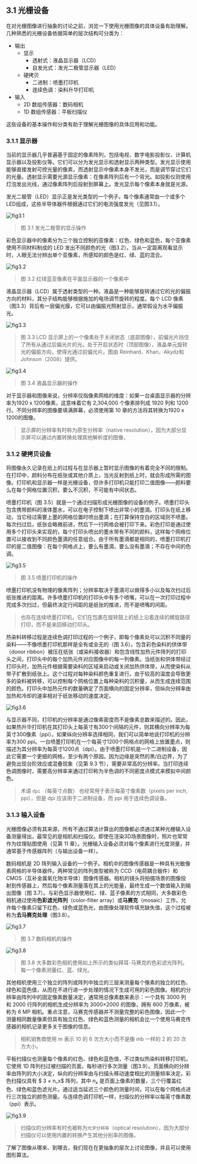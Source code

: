 ## 3.1 光栅设备
在对光栅图像进行抽象的讨论之前，浏览一下使用光栅图像的具体设备有助理解。几种熟悉的光栅设备依据简单的层次结构可分类为：

- 输出
  - 显示
    - 透射式：液晶显示器（LCD）
    - 自发光式：发光二极管显示器（LED）
  - 硬拷贝
    - 二进制：喷墨打印机
    - 连续色调：染料升华打印机
- 输入
  - 2D 数组传感器：数码相机
  - 1D 数组传感器：平板扫描仪

这些设备的基本操作和分类有助于理解光栅图像的具体应用和功能。

### 3.1.1 显示器
当前的显示器几乎普遍基于固定的像素阵列，包括电视、数字电影投影仪、计算机显示器以及投影仪等。它们可以分为发光显示和透射显示两种类型。发光显示使用能够直接发射可控光量的像素，而透射显示中像素本身不发光，而是调节穿过它们的光量。透射显示需要光源显示像素：在像素阵列后有一个背光。如投影仪则使用灯泡发出光线，通过像素阵列后投射到屏幕上。发光显示每个像素本身就是光源。

发光二极管（LED）显示正是发光类型的一个例子。每个像素通常由一个或多个LED组成，这些半导体器件根据通过它们的电流强度发光（见图3.1）。

![fig3.1](../imgs/3/3.1.png)

> 图 3.1 发光二极管的显示操作

彩色显示器中的像素分为三个独立控制的亚像素：红色、绿色和蓝色，每个亚像素使用不同材料制成的 LED 发出不同颜色的光（图3.2）。当从一定距离观看显示时，人眼无法分辨出单个亚像素，所感知的颜色是红、绿、蓝的混合。

![fig3.2](../imgs/3/3.2.png)

> 图 3.2 红绿蓝亚像素在平面显示器的一个像素中

液晶显示器（LCD）属于透射类型的一种。液晶是一种能够旋转通过它的光的偏振方向的材料，其分子结构能够根据施加的电场调节旋转的程度。每个 LCD 像素（图3.3）背后有一层偏光膜，它可以由偏振光照射显示，通常假设为水平偏振光。

![fig3.3](../imgs/3/3.3.png)

> 图 3.3 LCD 显示屏上的一个像素处于关闭状态（底部图像），前偏光片挡住了所有从通过后偏光片的光。处于开启状态时（顶部图像），液晶单元旋转光的偏振方向，使得光通过前偏光片。图由 Reinhard、Khan、Akydz和Johnson（2008）提供。

![fig3.4](../imgs/3/3.4.png)
> 图 3.4 液晶显示器的操作

对于显示器和图像来说，分辨率仅指像素网格的维度：如果一台桌面显示器的分辨率为1920 x 1200像素，这意味着它有 2,304,000 个像素排列成 1920 列和 1200 行。不同分辨率的图像要填满屏幕，必须使用第 10 章的方法将其转换为1920 x 1200的图像。

> 显示屏的分辨率有时称为原生分辨率（native resolution），因为大部分显示屏可以通过内置转换处理其他解析度的图像，

### 3.1.2 硬拷贝设备
将图像永久记录在纸上的过程与在显示器上暂时显示图像的有着完全不同的限制。在打印中，颜料分布在纸张或其他介质上，当光反射到纸上时，就会形成所需的图像。打印机和显示器一样是光栅设备，但许多打印机只能打印二值图像——颜料要么在每个网格位置沉积，要么不沉积，不可能有中间状态。

喷墨打印机（图 3.5）就是一个通过扫描形成光栅图像的设备的例子。喷墨打印头包含携带颜料的液体墨水，可以在电子控制下喷出非常小的墨滴。打印头在纸上移动，当它经过需要上墨的网格位置时喷出墨滴；在打算保持空白的区域则不喷墨。每次扫过后，纸张会略微前进，然后下一行网格会被打印下来。彩色打印是通过使用多个打印头来实现的，每个打印头喷出的墨水带有不同的颜料，这样每个网格位置可以接收到不同颜色墨滴的任意组合。由于所有墨滴都是相同的，喷墨打印机打印的是二值图像：在每个网格点上，要么有墨滴，要么没有墨滴；不存在中间的色调。

![fig3.5](../imgs/3/3.5.png)

> 图 3.5 喷墨打印机的操作

喷墨打印机没有物理的像素阵列；分辨率取决于墨滴可以做得多小以及每次扫过后纸张推进的距离。许多喷墨打印机的打印头中有多个喷嘴，可以在一次打印过程中完成多次扫过，但最终决定行间距的是纸张的推进，而不是喷嘴的间距。

> 也存在连续喷墨打印机，它们在包裹在旋转鼓上的纸上沿着连续的螺旋路径打印，而不是来回移动打印头。

热染料转移过程是连续色调打印过程的一个例子，即每个像素处可以沉积不同量的染料——不像喷墨打印机那样是全有或全无的（图 3.6）。包含彩色染料的供体带（donor ribbon）被压在纸张（或染料接收器）和包含线性加热元件阵列的打印头之间，打印头中的每个加热元件对应图像中的每一列像素。当纸张和供体带经过打印头时，加热元件根据需要染料的区域来启动或关闭加热供体带，从而使染料从带子扩散到纸张上。这个过程对每种染料颜色重复进行。由于较高的温度会导致更多的染料被转移，可以控制每个网格位置上每种染料的沉积量，从而生成连续范围的颜色。打印头中加热元件的数量确定了页面横向的固定分辨率，但纵向分辨率由加热和冷却的速率相对于纸张移动的速度决定。

![fig3.6](../imgs/3/3.6.png)

与显示器不同，打印机的分辨率是通过像素密度而不是像素总数来描述的。因此，如果热升华打印机在其打印头上每英寸有300个间隔的元件，则其横向分辨率为每英寸300像素（ppi）。如果纵向分辨率选择相同，我们可以简单地说打印机的分辨率为300 ppi。一台喷墨打印机在一个每英寸1200个网格点的网格上放置墨点，则描述为其分辨率为每英寸1200点（dpi）。由于喷墨打印机是一个二进制设备，因此它需要一个更细的网格，至少有两个原因。因为边缘是突然的黑/白边界，为了避免出现台阶效应或混叠现象（见第 9.3 节），需要非常高的分辨率。当打印连续色调图像时，需要高分辨率来通过打印称为半色调的不同密度点模式来模拟中间颜色。

> 术语 `dpi` （每英寸点数） 也经常用于表示每英寸像素数（pixels per inch, ppi），但是 dpi 应该用于二进制设备，而 ppi 用于连续色调设备。

### 3.1.3 输入设备

光栅图像必须有其来源，所有不通过算法计算出的图像都必须通过某种光栅输入设备测量得出，最常见的是相机和扫描仪。即使在渲染3D场景图像时，照片也常常作为纹理贴图使用（见第 11 章）。光栅输入设备必须对每个像素进行光度测量，并通常基于传感器阵列（与输出设备一样）。

数码相机是 2D 阵列输入设备的一个例子。相机中的图像传感器是一种具有光敏像素网格的半导体器件。两种常见的阵列类型被称为 CCD（电荷耦合器件）和 CMOS（互补金属氧化物半导体）图像传感器。相机的镜头将拍摄场景的图像投射到传感器上，然后每个像素测量落在其上的光能量，最终生成一个数值输入到输出图像（图 3.7）。与彩色显示器使用红、绿、蓝子像素的方式相同，大多数彩色相机通过使用**色彩滤光阵列**（color-filter array）或**马赛克**（mosaic）工作，允许每个像素只留下红色、绿色或蓝色光，由图像处理软件填充缺失值，这个过程被称为**去马赛克处理**（图3.8）。

![fig3.7](../imgs/3/3.7.png)

> 图 3.7 数码相机的操作

![fig3.8](../imgs/3/3.8.png)

> 图 3.8 大多数彩色相机使用如上所示的类似拜耳-马赛克的色彩滤光阵列。每一个像素测量红、蓝、绿光。

其他相机使用三个独立的阵列或阵列中独立的三层来测量每个像素的独立的红色、绿色和蓝色值，从而在不进行进一步处理的情况下生成可用的彩色图像。相机的分辨率由阵列中的固定像素数量决定，通常用总像素数来表示：一个具有 3000 列和 2000 行阵列的相机生成分辨率为 3000×2000 的图像，拥有 600 万像素，被称为 6 MP 相机。重点注意，马赛克传感器并不测量完整的彩色图像，因此一个测量相同数量像素但具有独立红色、绿色和蓝色测量的相机会比一个使用马赛克传感器的相机记录更多关于图像的信息。

> 相机销售商使用 m 表示 10 的 6 次方大小而不是像 mb 一样的 2 的 20 次方大小。

平板扫描仪也测量每个像素的红色、绿色和蓝色值，不过类似热染料转移打印机，它使用 1D 阵列扫过被扫描的页面，每秒进行多次测量（图3.9）。页面横向的分辨率由阵列的大小决定，纵向的分辨率由与扫描头移动速度相比的测量频率决定。彩色扫描仪具有 $ 3 × n_x$ 阵列，其中 $n_x$ 是页面上像素的数量，三个行覆盖红色、绿色和蓝色滤光片。通过适当延迟三个颜色的测量时间，可以在每个网格点进行三次独立的颜色测量。与连续色调打印机一样，扫描仪的分辨率以每英寸像素数（ppi）表示。

![fig3.9](../imgs/3/3.9.png)

> 扫描仪的分辨率有时也被称为`光学分辨率`（optical resolution），因为大部分扫描仪可以使用内置的转换产生其他分别率的图像。

了解了图像从哪来、到哪去，我们现在在更抽象的层次上讨论图像，并且可以使用图形算法。